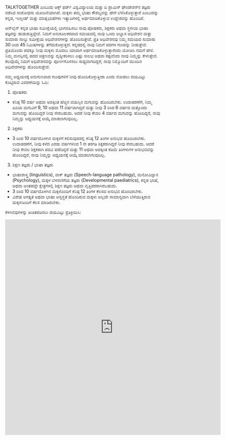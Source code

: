 TALKTOGETHER ಎಂಬುದು ಆಕ್ಸ್ ಫರ್ಡ್ ವಿಶ್ವವಿದ್ಯಾಲಯ ಮತ್ತು ದಿ ಪ್ರಾಮಿಸ್ ಫೌಂಡೇಶನ್‍ನ ತಜ್ಞರು ನಡೆಸಿದ ಸಂಶೋಧನಾ ಯೋಜನೆಯಾಗಿದೆ. ಮಕ್ಕಳು ತಮ್ಮ ಭಾಷಾ ಕೌಶಲ್ಯವನ್ನು ಹೇಗೆ ಬೆಳೆಸಿಕೊಳ್ಳುತ್ತಾರೆ ಎಂಬುದನ್ನು ಕನ್ನಡ, ಇಂಗ್ಲೀಷ್ ಮತ್ತು ಮಾತೃಭಾಷೆಗಳು ಇತ್ಯಾದಿಗಳಲ್ಲಿ ಅರ್ಥಮಾಡಿಕೊಳ್ಳುವ ಉದ್ದೇಶವನ್ನು ಹೊಂದಿದೆ. 

ಆನ್‍ಲೈನ್ ಕನ್ನಡ ಭಾಷಾ ಸಮೀಕ್ಷೆಯಲ್ಲಿ ಭಾಗವಹಿಸಲು ನಾವು ಪೋಷಕರು, ಶಿಕ್ಷಕರು ಅಥವಾ ಸ್ಥಳೀಯ ಭಾಷಾ ತಜ್ಞರನ್ನು ಹುಡುಕುತ್ತಿದ್ದೇವೆ. ನಿಮಗೆ ಅನುಕೂಲಕರವಾದ ಸಮಯದಲ್ಲಿ ನಾವು ಒಂದು ಅಭ್ಯಾಸ ಅಧಿವೇಶನ ಮತ್ತು ಸುಮಾರು ನಾಲ್ಕು ಸಮೀಕ್ಷೆಯ ಅಧಿವೇಶನಗಳನ್ನು ಹೊಂದಿಸುತ್ತೇವೆ. ಪ್ರತಿ ಅಧಿವೇಶನವು ನಿಮ್ಮ ಸಮಯದ ಸುಮಾರು 30 ರಿಂದ 45 ನಿಮಿಷಗಳನ್ನು ತೆಗೆದುಕೊಳ್ಳುತ್ತದೆ. ಕನ್ನಡದಲ್ಲಿ ನಾವು ನಿಮಗೆ ಪದಗಳ ಗುಂಪನ್ನು ನೀಡುತ್ತೇವೆ. ಪ್ರತಿಯೊಂದು ಪದಕ್ಕೂ ನೀವು ಮಕ್ಕಳು ಮೊದಲು ಯಾವಾಗ ಅರ್ಥಮಾಡಿಕೊಳ್ಳುತ್ತಾರೆಂದು ಯೋಚಿಸಿ ನಮಗೆ ಹೇಳಿ. ನಿಮ್ಮ ಮನಸ್ಸಿನಲ್ಲಿ ಪದದ ಚಿತ್ರಣವನ್ನು ದೃಶ್ಯೀಕರಿಸಲು ಎಷ್ಟು ಸುಲಭ ಅಥವಾ ಕಷ್ಟವೆಂದು ನಾವು ನಿಮ್ಮನ್ನು ಕೇಳುತ್ತೇವೆ. ಕೆಲವೊಮ್ಮೆ ನಿಮಗೆ ಅಧಿವೇಶನವನ್ನು ಪೂರ್ಣಗೊಳಿಸಲು ಸಾಧ್ಯವಾಗದಿದ್ದರೆ, ನಾವು ನಿಮ್ಮೊಂದಿಗೆ ಮುಂದಿನ ಅಧಿವೇಶಗಳನ್ನು ಹೊಂದಿಸುತ್ತೇವೆ. 

ನಮ್ಮ ಅಧ್ಯಯನಕ್ಕೆ ಅನುಗುಣವಾದ ಗುಂಪುಗಳಿಗೆ ನೀವು ಹೊಂದಿಕೊಳ್ಳುತ್ತೀರಾ ಎಂದು ನೋಡಲು ದಯವಿಟ್ಟು ಕೊಟ್ಟಿರುವ ವಿವರಣೆಯನ್ನು ಓದಿ:

1. ಪೋಷಕರು
- ಕನಿಷ್ಠ 10 ವರ್ಷ ಅಥವಾ ಅದಕ್ಕಿಂತ ಹೆಚ್ಚಿನ ವಯಸ್ಸಿನ ಮಗುವನ್ನು ಹೊಂದಿರಬೇಕು.
ಉದಾಹರಣೆಗೆ, ನಿಮ್ಮ ಹಿರಿಯ ಮಗುವಿಗೆ 9, 10 ಅಥವಾ 11 ವರ್ಷವಾಗಿದ್ದರೆ ಮತ್ತು ನೀವು 3 ರಿಂದ 6 ವರ್ಷದ ಮತ್ತೊಂದು ಮಗುವನ್ನು ಹೊಂದಿದ್ದರೆ ನೀವು ಸೇರಬಹುದು. ಆದರೆ ನೀವು ಕೇವಲ 4 ವರ್ಷದ ಮಗುವನ್ನು ಹೊಂದಿದ್ದರೆ, ನಾವು ನಿಮ್ಮನ್ನು ಅಧ್ಯಯನಕ್ಕೆ ಆಯ್ಕೆ ಮಾಡಲಾಗುವುದಿಲ್ಲ.

2. ಶಿಕ್ಷಕರು
- 3 ರಿಂದ 10 ವರ್ಷದೊಳಗಿನ ಮಕ್ಕಳಿಗೆ ಕಲಿಸುವುದರಲ್ಲಿ ಕನಿಷ್ಠ 12 ತಿಂಗಳ ಅನುಭವ ಹೊಂದಿರಬೇಕು.
ಉದಾಹರಣೆಗೆ, ನೀವು ಕಳೆದ ಎರಡು ವರ್ಷಗಳಿಂದ 1 ನೇ ತರಗತಿ ಶಿಕ್ಷಕರಾಗಿದ್ದರೆ ನೀವು ಸೇರಬಹುದು. ಆದರೆ ನೀವು ಕೇವಲ ಶಿಕ್ಷಕರಾಗಿ ಪದವಿ ಪಡೆದಿದ್ದರೆ ಮತ್ತು 11 ಅಥವಾ ಅದಕ್ಕಿಂತ ಕಡಿಮೆ ತಿಂಗಳುಗಳ ಅನುಭವವನ್ನು ಹೊಂದಿದ್ದರೆ, ನಾವು ನಿಮ್ಮನ್ನು ಅಧ್ಯಯನಕ್ಕೆ ಆಯ್ಕೆ ಮಾಡಲಾಗುವುದಿಲ್ಲ.

3. ಶಿಕ್ಷಣ ತಜ್ಞರು / ಭಾಷಾ ತಜ್ಞರು
- ಭಾಷಾಶಾಸ್ತ್ರ (linguistics), ವಾಕ್ ತಜ್ಞರು (Speech-language pathology), ಮನೋವಿಜ್ಞಾನ (Psychology), ಮಕ್ಕಳ ಬೆಳವಣಿಗೆಯ ತಜ್ಞರು (Developmental paediatrics), ಕನ್ನಡ ಭಾಷೆ, ಅಥವಾ ಅಂತಹದ್ದೇ ಕ್ಷೇತ್ರಗಳಲ್ಲಿ ಶಿಕ್ಷಣ ತಜ್ಞರು ಅಥವಾ ವೃತ್ತಿಪರರಾಗಿರಬಹುದು. 
- 3 ರಿಂದ 10 ವರ್ಷದೊಳಗಿನ ಮಕ್ಕಳೊಂದಿಗೆ ಕನಿಷ್ಠ 12 ತಿಂಗಳ ಕೆಲಸದ ಅನುಭವ ಹೊಂದಿರಬೇಕು.
- ವಿಶೇಷ ಅಗತ್ಯತೆ ಅಥವಾ ಭಾಷಾ ಅಸ್ವಸ್ಥತೆ ಹೊಂದಿರುವ ಮಕ್ಕಳು ಅಲ್ಲದೇ ಸಾಮಾನ್ಯವಾಗಿ ಬೆಳೆಯುತ್ತಿರುವ ಮಕ್ಕಳೊಂದಿಗೆ ಕೆಲಸ ಮಾಡಿರಬೇಕು. 

ಕೆಳಗಿನವುಗಳನ್ನು ಖಚಿತಪಡಿಸಲು ದಯವಿಟ್ಟು ಪ್ರತಿಕ್ರಿಯಿಸಿ:


<iframe src="https://forms.office.com/Pages/ResponsePage.aspx?id=G96VzPWXk0-0uv5ouFLPkduYFQ4eP75OtQ_b_3tRiwNUME1TT1JVRUMxVEZXUFBTU1hMT0RUVks5Vi4u&embed=true" frameborder="0" id="mainPageBody" width="700px" height="700px"></iframe>
